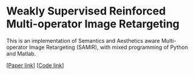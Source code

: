 # Weakly Supervised Reinforced Multi-operator Image Retargeting
This is an implementation of Semantics and Aesthetics aware Multi-operator Image Retargeting (SAMIR), with mixed programming of Python and Matlab.

[[Paper link](https://ieeexplore.ieee.org/document/9023363)]  [[Code link](http://staff.ustc.edu.cn/~chenzhibo/resources/2020/imageretargeting.html)]
